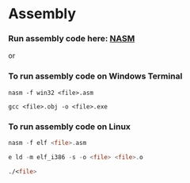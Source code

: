 # Assembly

### Run assembly code here: [NASM]('https://www.tutorialspoint.com/compile_assembly_online.php')

or

### To run assembly code on Windows Terminal

```
nasm -f win32 <file>.asm

gcc <file>.obj -o <file>.exe
```

### To run assembly code on Linux

``` asm
nasm -f elf <file>.asm

e ld -m elf_i386 -s -o <file> <file>.o

./<file>
```
